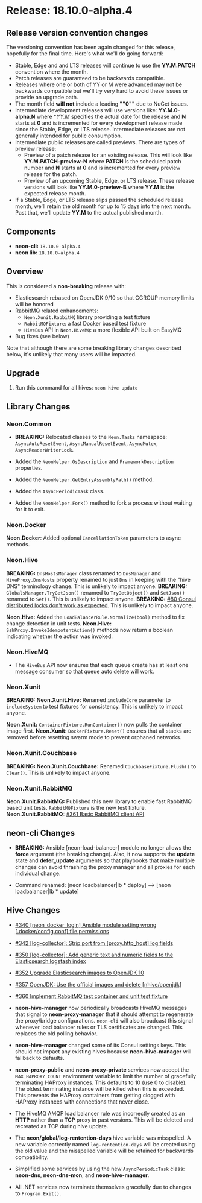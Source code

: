 # Release: 18.10.0-alpha.4

## Release version convention changes

The versioning convention has been again changed for this release, hopefully for the final time.  Here's what we'll do going forward:

* Stable, Edge and and LTS releases will continue to use the **YY.M.PATCH** convention where the month.
* Patch releases are guaranteed to be backwards compatible.
* Releases where one or both of YY or M were advanced may not be backwards compatible but we'll try very hard to avoid these issues or provide an upgrade path.
* The month field **will not** include a leading **""0""** due to NuGet issues.
* Intermediate development releases will use versions like: **YY.M.0-alpha.N** where **YY.M* specifies the actual date for the release and **N** starts at **0** and is incremented for every development release made since the Stable, Edge, or LTS release.  Intermediate releases are not generally intended for public consumption.
* Intermediate public releases are called previews.  There are types of preview release:
  * Preview of a patch release for an existing release.  This will look like **YY.M.PATCH-preview-N** where **PATCH** is the scheduled patch number and **N** starts at **0** and is incremented for every preview release for the patch.
  * Preview of an upcoming Stable, Edge, or LTS release.  These release versions will look like **YY.M.0-preview-B** where **YY.M** is the expected release month.
* If a Stable, Edge, or LTS release slips passed the scheduled release month, we'll retain the old month for up to 15 days into the next month.  Past that, we'll update **YY.M** to the actual published month.

## Components

* **neon-cli:** `18.10.0-alpha.4`
* **neon lib:** `18.10.0-alpha.4`

## Overview

This is considered a **non-breaking** release with:

* Elasticsearch rebased on OpenJDK 9/10 so that CGROUP memory limits will be honored
* RabbitMQ related enhancements:
  * `Neon.Xunit.RabbitMQ` library providing a test fixture
  * `RabbitMQFixture`: a fast Docker based test fixture
  * `HiveBus` API in `Neon.HiveMQ`: a more flexible API built on EasyMQ
* Bug fixes (see below)

Note that although there are some breaking library changes described below, it's unlikely that many users will be impacted.

## Upgrade

1. Run this command for all hives: `neon hive update`

## Library Changes

### Neon.Common

* **BREAKING:** Relocated classes to the `Neon.Tasks` namespace: `AsyncAutoResetEvent`, `AsyncManualResetEvent`, `AsyncMutex`, `AsyncReaderWriterLock`.

* Added the `NeonHelper.OsDescription` and `FrameworkDescription` properties.
* Added the `NeonHelper.GetEntryAssemblyPath()` method.
* Added the `AsyncPeriodicTask` class.
* Added the `NeonHelper.Fork()` method to fork a process without waiting for it to exit.

### Neon.Docker

**Neon.Docker**: Added optional `CancellationToken` parameters to async methods.

### Neon.Hive

**BREAKING:** `DnsHostsManager` class renamed to `DnsManager` and `HiveProxy.DnsHosts` property renamed to just `Dns` in keeping with the "hive DNS" terminology change.  This is unlikely to impact anyone.
**BREAKING:** `GlobalsManager.TryGetJson()` renamed to `TryGetObject()` and `SetJson()` renamed to `Set()`.  This is unlikely to impact anyone.
**BREAKING:** [#80 Consul distributed locks don't work as expected](https://github.com/jefflill/NeonForge/issues/80).  This is unlikely to impact anyone.

**Neon.Hive:** Added the `LoadBalancerRule.Normalize(bool)` method to fix change detection in unit tests.
**Neon.Hive:** `SshProxy.InvokeIdempotentAction()` methods now return a boolean indicating whether the action was invoked.

### Neon.HiveMQ

* The `HiveBus` API now ensures that each queue create has at least one message consumer so that queue auto delete will work.

### Neon.Xunit

**BREAKING: Neon.Xunit.Hive:** Renamed `includeCore` parameter to `includeSystem` to test fixtures for consistency.  This is unlikely to impact anyone.

**Neon.Xunit:** `ContainerFixture.RunContainer()` now pulls the container image first.
**Neon.Xunit:** `DockerFixture.Reset()` ensures that all stacks are removed before resetting swarm mode to prevent orphaned networks.

### Neon.Xunit.Couchbase

**BREAKING: Neon.Xunit.Couchbase:** Renamed `CouchbaseFixture.Flush()` to `Clear()`.  This is unlikely to impact anyone.

### Neon.Xunit.RabbitMQ

**Neon.Xunit.RabbitMQ:** Published this new library to enable fast RabbitMQ based unit tests.  `RabbitMQFixture` is the new test fixture.
**Neon.Xunit.RabbitMQ:** [#361 Basic RabbitMQ client API](https://github.com/jefflill/NeonForge/issues/361)

## neon-cli Changes

* **BREAKING:** Ansible [neon-load-balancer] module no longer allows the **force** argument (the breaking change).  Also, it now supports the **update** state and **defer_update** arguments so that playbooks that make multiple changes can avoid thrashing the proxy manager and all proxies for each individual change.

* Command renamed: [neon loadbalancer|lb * deploy] --> [neon loadbalancer|lb * update]

## Hive Changes

* [#340 [neon_docker_login] Ansible module setting wrong [.docker/config.conf] file permissions](https://github.com/jefflill/NeonForge/issues/340)
* [#342 [log-collector]: Strip port from [proxy.http_host] log fields](https://github.com/jefflill/NeonForge/issues/342)
* [#350 [log-collector]: Add generic text and numeric fields to the Elasticsearch logstash index](https://github.com/jefflill/NeonForge/issues/350)
* [#352 Upgrade Elasticsearch images to OpenJDK 10](https://github.com/jefflill/NeonForge/issues/352)
* [#357 OpenJDK: Use the official images and delete [nhive/openjdk]](https://github.com/jefflill/NeonForge/issues/357)
* [#360 Implement RabbitMQ test container and unit test fixture](https://github.com/jefflill/NeonForge/issues/360)

* **neon-hive-manager** now periodically broadcasts HiveMQ messages that signal to **neon-proxy-manager** that it should attempt to regenerate the proxy/bridge configurations.  `neon-cli` will also broadcast this signal whenever load balancer rules or TLS certificates are changed.  This replaces the old polling behavior.
* **neon-hive-manager** changed some of its Consul settings keys.  This should not impact any existing hives because **neon-hive-manager** will fallback to defaults.

* **neon-proxy-public** and **neon-proxy-private** services now accept the `MAX_HAPROXY_COUNT` environment variable to limit the number of gracefully terminating HAProxy instances.  This defaults to 10 (use 0 to disable).  The oldest terminating instance will be killed when this is exceeded.  This prevents the HAProxy containers from getting clogged with HAProxy instances with connections that never close.

* The HiveMQ AMQP load balancer rule was incorrectly created as an **HTTP** rather than a **TCP** proxy in past versions.  This will be deleted and recreated as TCP during hive update.
* The **neon/global/log-rentention-days** hive variable was misspelled.  A new variable correctly named `log-rentention-days` will be created using the old value and the misspelled variable will be retained for backwards compatibility.
* Simplified some services by using the new `AsyncPeriodicTask` class: **neon-dns**, **neon-dns-mon**, and **neon-hive-manager**.
* All .NET services now terminate themselves gracefully due to changes to `Program.Exit()`.
